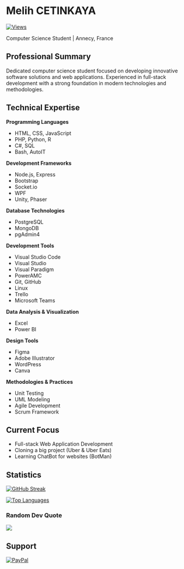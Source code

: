 # Melih CETINKAYA

[![Views](https://komarev.com/ghpvc/?username=melih0132&color=blue&style=flat-square&label=Profile+Views)](https://github.com/melih0132)

Computer Science Student | Annecy, France

## Professional Summary

Dedicated computer science student focused on developing innovative software solutions and web applications. Experienced in full-stack development with a strong foundation in modern technologies and methodologies.

## Technical Expertise

**Programming Languages**
- HTML, CSS, JavaScript
- PHP, Python, R
- C#, SQL
- Bash, AutoIT

**Development Frameworks**
- Node.js, Express
- Bootstrap
- Socket.io
- WPF
- Unity, Phaser

**Database Technologies**
- PostgreSQL
- MongoDB
- pgAdmin4

**Development Tools**
- Visual Studio Code
- Visual Studio
- Visual Paradigm
- PowerAMC
- Git, GitHub
- Linux
- Trello
- Microsoft Teams

**Data Analysis & Visualization**
- Excel
- Power BI

**Design Tools**
- Figma
- Adobe Illustrator
- WordPress
- Canva

**Methodologies & Practices**
- Unit Testing
- UML Modeling
- Agile Development
- Scrum Framework

## Current Focus

- Full-stack Web Application Development
- Cloning a big project (Uber & Uber Eats)
- Learning ChatBot for websites (BotMan)

## Statistics

[![GitHub Streak](https://github-readme-streak-stats.herokuapp.com/?user=melih0132&theme=github_dark&hide_border=true)](https://github.com/melih0132)

[![Top Languages](https://github-readme-stats.vercel.app/api/top-langs/?username=melih0132&theme=github_dark&hide_border=true&include_all_commits=true&count_private=true&layout=compact)](https://github.com/melih0132)

### Random Dev Quote
  
![](https://quotes-github-readme.vercel.app/api?type=horizontal&theme=dark)

## Support

[![PayPal](https://img.shields.io/badge/PayPal-00457C?style=for-the-badge&logo=paypal&logoColor=white)](https://paypal.me/melih0132)
